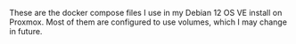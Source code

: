 These are the docker compose files I use in my Debian 12 OS VE install on Proxmox. Most of them are configured to use volumes, which I may change in future.
